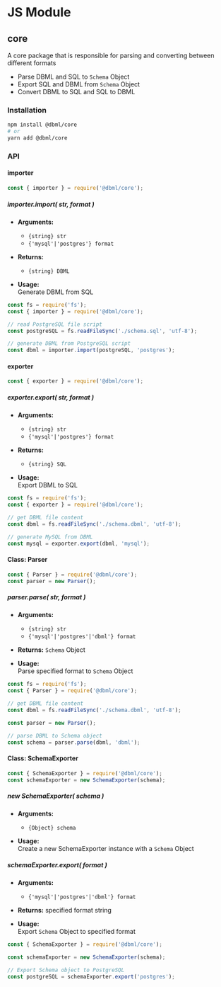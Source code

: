 # JS Module

## core

A core package that is responsible for parsing and converting between different formats

* Parse DBML and SQL to `Schema` Object
* Export SQL and DBML from `Schema` Object
* Convert DBML to SQL and SQL to DBML

### Installation
```bash
npm install @dbml/core
# or
yarn add @dbml/core
```

### API

#### importer
```javascript
const { importer } = require('@dbml/core');
```

##### importer.import( str, format )

* **Arguments:**  
  * ```{string} str```
  * ```{'mysql'|'postgres'} format```

* **Returns:** 
  * ```{string} DBML```

* **Usage:**  
Generate DBML from SQL

```javascript
const fs = require('fs');
const { importer } = require('@dbml/core');

// read PostgreSQL file script
const postgreSQL = fs.readFileSync('./schema.sql', 'utf-8');

// generate DBML from PostgreSQL script
const dbml = importer.import(postgreSQL, 'postgres');

```

#### exporter
```javascript
const { exporter } = require('@dbml/core');
```

##### exporter.export( str, format )

* **Arguments:**  
  * ```{string} str```
  * ```{'mysql'|'postgres'} format```

* **Returns:** 
  * ```{string} SQL```

* **Usage:**  
Export DBML to SQL

```javascript
const fs = require('fs');
const { exporter } = require('@dbml/core');

// get DBML file content
const dbml = fs.readFileSync('./schema.dbml', 'utf-8');

// generate MySQL from DBML
const mysql = exporter.export(dbml, 'mysql');

```

#### Class: Parser

```javascript
const { Parser } = require('@dbml/core');
const parser = new Parser();
```

##### parser.parse( str, format )
* **Arguments:**  
  * ```{string} str```
  * ```{'mysql'|'postgres'|'dbml'} format```

* **Returns:** ```Schema``` Object

* **Usage:**  
Parse specified format to ```Schema``` Object

```javascript
const fs = require('fs');
const { Parser } = require('@dbml/core');

// get DBML file content
const dbml = fs.readFileSync('./schema.dbml', 'utf-8');

const parser = new Parser();

// parse DBML to Schema object
const schema = parser.parse(dbml, 'dbml');
```

#### Class: SchemaExporter

```javascript
const { SchemaExporter } = require('@dbml/core');
const schemaExporter = new SchemaExporter(schema);
```

##### new SchemaExporter( schema )

* **Arguments:**  
  * ```{Object} schema```

* **Usage:**  
Create a new SchemaExporter instance with a `Schema` Object

##### schemaExporter.export( format )

* **Arguments:**  
  * ```{'mysql'|'postgres'|'dbml'} format```

* **Returns:** specified format string

* **Usage:**  
Export ```Schema``` Object to specified format

```javascript
const { SchemaExporter } = require('@dbml/core');

const schemaExporter = new SchemaExporter(schema);

// Export Schema object to PostgreSQL
const postgreSQL = schemaExporter.export('postgres');
```